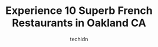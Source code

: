 ---
layout: ampstory
image: https://i0.wp.com/www.depkes.org/wp-content/uploads/2023/06/french-restaurants-0-in-oakland-ca-1685821159.jpeg?resize=640,853
author: techidn
featured: false
description: Discover the impressive array of French Restaurants options in Oakland CA, where you can find 10 of the largest French Restaurants establishments in the area. From renowned classics to hidde
title: Experience 10 Superb French Restaurants in Oakland CA
cover:
   title: Experience 10 Superb French Restaurants in Oakland CA
   subtitle: Rickpate
   background: https://www.depkes.org/wp-content/uploads/2023/06/french-restaurants-0-in-oakland-ca-1685821159.jpeg

pages: 
 - layout: thirds
   top: <h1>#1 Cafe Jolie</h1>
   bottom: "<p>While in town visiting my cousins they decided to bring me here for Brunch. It seemed to be a popular stop and the staff was friendly enough. It was a cute little spot an</p>"
   background: https://www.depkes.org/wp-content/uploads/2023/06/french-restaurants-1-in-oakland-ca-1685821160.jpeg
   backgroundblur: true
 - layout: thirds
   top: <h1>#2 Grégoire Restaurant</h1>
   bottom: "<p>I really enjoyed the food here! A local in the area recommended this place since they constantly have a rotating menu. You never know what they will have! They have a sel</p>"
   background: https://www.depkes.org/wp-content/uploads/2023/06/french-restaurants-2-in-oakland-ca-1685821160.jpeg
   cta:
      link: https://www.depkes.org/blog/experience-10-superb-french-restaurants-in-oakland-ca/
      text: Experience 10 Superb French Restaurants in Oakland CA
 - layout: thirds
   top: <h1>#3 À Côté</h1>
   bottom: "<p>5478 College Ave, Oakland, CA 94618, United States</p>"
   background: https://www.depkes.org/wp-content/uploads/2023/06/french-restaurants-3-in-oakland-ca-1685821160.jpeg
   cta:
      link: https://www.depkes.org/blog/experience-10-superb-french-restaurants-in-oakland-ca/
      text: Experience 10 Superb French Restaurants in Oakland CA
 - layout: thirds
   top: <h1>#4 Perle Wine Bar and Restaurnat</h1>
   bottom: "<p>2058 Mountain Blvd, Oakland, CA 94611, United States</p>"
   background: https://images.unsplash.com/photo-1618005182384-a83a8bd57fbe?ixlib=rb-4.0.3&ixid=MnwxMjA3fDB8MHxwaG90by1wYWdlfHx8fGVufDB8fHx8&auto=format&fit=crop&w=640&h=853&q=80
   cta:
      link: https://www.depkes.org/blog/experience-10-superb-french-restaurants-in-oakland-ca/
      text: Experience 10 Superb French Restaurants in Oakland CA
 - layout: thirds
   top: <h1>#5 Julias Restaurant</h1>
   bottom: "<p>2315 Durant Ave 2nd floor, Berkeley, CA 94704, United States</p>"
   background: https://images.unsplash.com/photo-1547366785-564103df7e13?ixlib=rb-4.0.3&ixid=MnwxMjA3fDB8MHxwaG90by1wYWdlfHx8fGVufDB8fHx8&auto=format&fit=crop&w=640&h=853&q=80
   cta:
      link: https://www.depkes.org/blog/experience-10-superb-french-restaurants-in-oakland-ca/
      text: Experience 10 Superb French Restaurants in Oakland CA
 - layout: thirds
   top: <h1>#6 Left Bank Brasserie</h1>
   bottom: "<p>55 Webster St Suite 66-055, Oakland, CA 94607, United States</p>"
   background: https://images.unsplash.com/photo-1620421680010-0766ff230392?ixlib=rb-4.0.3&ixid=MnwxMjA3fDB8MHxwaG90by1wYWdlfHx8fGVufDB8fHx8&auto=format&fit=crop&w=640&h=853&q=80
   cta:
      link: https://www.depkes.org/blog/experience-10-superb-french-restaurants-in-oakland-ca/
      text: Experience 10 Superb French Restaurants in Oakland CA
 - layout: thirds
   top: <h1>#7 Laney Bistro</h1>
   bottom: "<p>900 Fallon St, Oakland, CA 94607, United States</p>"
   background: https://images.unsplash.com/photo-1515405295579-ba7b45403062?ixlib=rb-4.0.3&ixid=MnwxMjA3fDB8MHxwaG90by1wYWdlfHx8fGVufDB8fHx8&auto=format&fit=crop&w=640&h=853&q=80
   cta:
      link: https://www.depkes.org/blog/experience-10-superb-french-restaurants-in-oakland-ca/
      text: Experience 10 Superb French Restaurants in Oakland CA
 - layout: thirds
   middle: Continue reading...
   background: https://images.unsplash.com/photo-1591393223703-56fe1347ac62?ixlib=rb-4.0.3&ixid=MnwxMjA3fDB8MHxwaG90by1wYWdlfHx8fGVufDB8fHx8&auto=format&fit=crop&w=640&h=853&q=80
   cta:
      link: https://www.depkes.org/blog/experience-10-superb-french-restaurants-in-oakland-ca/
      text: Experience 10 Superb French Restaurants in Oakland CA
      
---